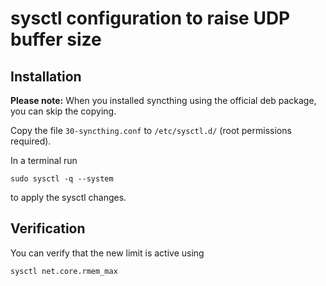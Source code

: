 sysctl configuration to raise UDP buffer size
===================
Installation
-----------
**Please note:** When you installed syncthing using the official deb package, you can skip the copying.

Copy the file `30-syncthing.conf` to `/etc/sysctl.d/` (root permissions required).

In a terminal run
```
sudo sysctl -q --system
```
to apply the sysctl changes.


Verification
----------
You can verify that the new limit is active using
```
sysctl net.core.rmem_max
```
